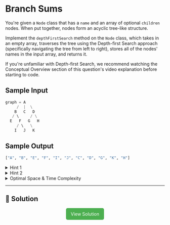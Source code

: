 # Branch Sums

You're given a <code>Node</code> class that has a <code>name</code> and an
array of optional <code>children</code> nodes. When put together, nodes form
an acyclic tree-like structure.

Implement the <code>depthFirstSearch</code> method on the
<code>Node</code> class, which takes in an empty array, traverses the tree
using the Depth-first Search approach (specifically navigating the tree from
left to right), stores all of the nodes' names in the input array, and returns
it.

If you're unfamiliar with Depth-first Search, we recommend watching the
Conceptual Overview section of this question's video explanation before
starting to code.

## Sample Input

```python
graph = A
     /  |  \
    B   C   D
   / \     / \
  E   F   G   H
     / \   \
    I   J   K
```

## Sample Output

```python
["A", "B", "E", "F", "I", "J", "C", "D", "G", "K", "H"]
```

<details>
  <summary>Hint 1</summary>

The Depth-first Search algorithm works by traversing a graph branch by branch. In other words, before traversing any Node's sibling Nodes, its children nodes must be traversed. How can you simply and effectively keep track of Nodes' sibling Nodes as you traverse them, all the while retaining the order in which you must traverse them?

</details>

<details>
  <summary>Hint 2</summary>

Start at the root Node and try simply calling the depthFirstSearch method on all of its children Nodes. Then, call the depthFirstSearch method on all children Nodes of each child node. Keep applying this logic until the entire graph has been traversed. Don't forget to add the current Node's name to the input array at every call of depthFirstSearch.

</details>

<details>
  <summary>Optimal Space & Time Complexity</summary>

O(v + e) time | O(v) space - where v is the number of vertices of the input graph and e is the number of edges of the input graph

</details>

---

## 🔗 Solution

<div style="text-align: center; flex-box: flex">
  <a href="./solution.py" style="display: inline-block; background-color: #4CAF50; color: white; padding: 10px 15px; text-align: center; text-decoration: none; border-radius: 5px;">View Solution</a>
</div>
